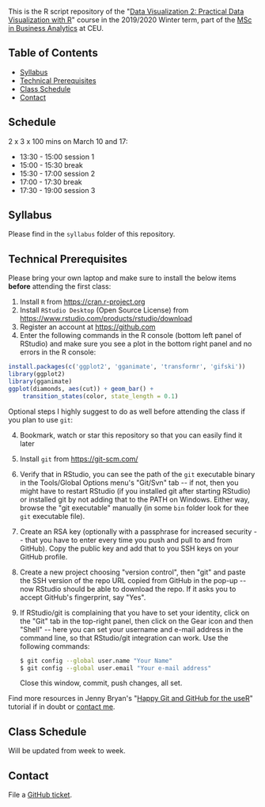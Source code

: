 This is the R script repository of the "[Data Visualization 2: Practical Data Visualization with R](https://courses.ceu.edu/courses/2019-2020/data-visualization-2-practical-data-visualization-r)" course in the 2019/2020 Winter term, part of the [MSc in Business Analytics](https://courses.ceu.edu/programs/ms/master-science-business-analytics) at CEU.

## Table of Contents

* [Syllabus](https://github.com/daroczig/CEU-DV2#syllabus)
* [Technical Prerequisites](https://github.com/daroczig/CEU-DV2#technical-prerequisites)
* [Class Schedule](https://github.com/daroczig/CEU-DV2#class-schedule)
* [Contact](https://github.com/daroczig/CEU-DV2#contacts)

## Schedule

2 x 3 x 100 mins on March 10 and 17:

* 13:30 - 15:00 session 1
* 15:00 - 15:30 break
* 15:30 - 17:00 session 2
* 17:00 - 17:30 break
* 17:30 - 19:00 session 3

## Syllabus

Please find in the `syllabus` folder of this repository.

## Technical Prerequisites

Please bring your own laptop and make sure to install the below items **before** attending the first class:

1. Install `R` from https://cran.r-project.org
2. Install `RStudio Desktop` (Open Source License) from https://www.rstudio.com/products/rstudio/download
3. Register an account at https://github.com
4. Enter the following commands in the R console (bottom left panel of RStudio) and make sure you see a plot in the bottom right panel and no errors in the R console:

```r
install.packages(c('ggplot2', 'gganimate', 'transformr', 'gifski'))
library(ggplot2)
library(gganimate)
ggplot(diamonds, aes(cut)) + geom_bar() +
    transition_states(color, state_length = 0.1)
```

Optional steps I highly suggest to do as well before attending the class if you plan to use `git`:

4. Bookmark, watch or star this repository so that you can easily find it later
5. Install `git` from https://git-scm.com/
6. Verify that in RStudio, you can see the path of the `git` executable binary in the Tools/Global Options menu's "Git/Svn" tab -- if not, then you might have to restart RStudio (if you installed git after starting RStudio) or installed git by not adding that to the PATH on Windows. Either way, browse the "git executable" manually (in some `bin` folder look for thee `git` executable file).
7. Create an RSA key (optionally with a passphrase for increased security -- that you have to enter every time you push and pull to and from GitHub). Copy the public key and add that to you SSH keys on your GitHub profile.
8. Create a new project choosing "version control", then "git" and paste the SSH version of the repo URL copied from GitHub in the pop-up -- now RStudio should be able to download the repo. If it asks you to accept GitHub's fingerprint, say "Yes".
9. If RStudio/git is complaining that you have to set your identity, click on the "Git" tab in the top-right panel, then click on the Gear icon and then "Shell" -- here you can set your username and e-mail address in the command line, so that RStudio/git integration can work. Use the following commands:

    ```sh
    $ git config --global user.name "Your Name"
    $ git config --global user.email "Your e-mail address"
    ```
    Close this window, commit, push changes, all set.

Find more resources in Jenny Bryan's "[Happy Git and GitHub for the useR](http://happygitwithr.com/)" tutorial if in doubt or [contact me](#contact).

## Class Schedule

Will be updated from week to week.

## Contact

File a [GitHub ticket](https://github.com/daroczig/CEU-DV2/issues).
